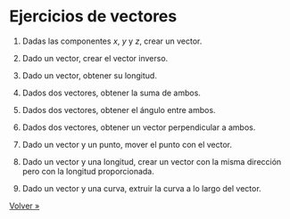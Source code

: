 # Ejercicios de vectores

1. Dadas las componentes $x$, $y$ y $z$, crear un vector.

2. Dado un vector, crear el vector inverso.

3. Dado un vector, obtener su longitud.

4. Dados dos vectores, obtener la suma de ambos.

5. Dados dos vectores, obtener el ángulo entre ambos.

6. Dados dos vectores, obtener un vector perpendicular a ambos.

7. Dado un vector y un punto, mover el punto con el vector.

8. Dado un vector y una longitud,
   crear un vector con la misma dirección pero con la longitud proporcionada.

9. Dado un vector y una curva, extruir la curva a lo largo del vector.

[Volver »](..)
